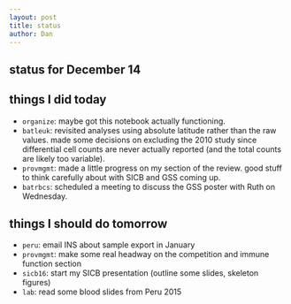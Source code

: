 ```yaml
---
layout: post
title: status
author: Dan
---
```



## status for December 14 

## things I did today

* `organize`: maybe got this notebook actually functioning.
* `batleuk`: revisited analyses using absolute latitude rather than the raw values. made some decisions on excluding the 2010 study since differential cell counts are never actually reported (and the total counts are likely too variable).
* `provmgmt`: made a little progress on my section of the review. good stuff to think carefully about with SICB and GSS coming up.
* `batrbcs`: scheduled a meeting to discuss the GSS poster with Ruth on Wednesday.

## things I should do tomorrow

* `peru`: email INS about sample export in January
* `provmgmt`: make some real headway on the competition and immune function section
* `sicb16`: start my SICB presentation (outline some slides, skeleton figures)
* `lab`: read some blood slides from Peru 2015

<i class="fa fa-heart" style="color:pink"> </i>

